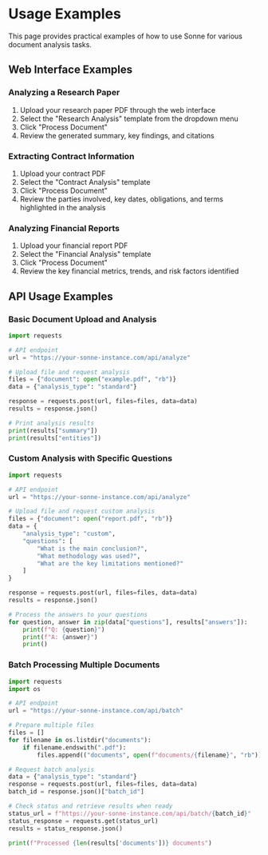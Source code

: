 # Usage Examples

This page provides practical examples of how to use Sonne for various document analysis tasks.

## Web Interface Examples

### Analyzing a Research Paper

1. Upload your research paper PDF through the web interface
2. Select the "Research Analysis" template from the dropdown menu
3. Click "Process Document"
4. Review the generated summary, key findings, and citations

### Extracting Contract Information

1. Upload your contract PDF
2. Select the "Contract Analysis" template
3. Click "Process Document"
4. Review the parties involved, key dates, obligations, and terms highlighted in the analysis

### Analyzing Financial Reports

1. Upload your financial report PDF
2. Select the "Financial Analysis" template
3. Click "Process Document"
4. Review the key financial metrics, trends, and risk factors identified

## API Usage Examples

### Basic Document Upload and Analysis

```python
import requests

# API endpoint
url = "https://your-sonne-instance.com/api/analyze"

# Upload file and request analysis
files = {"document": open("example.pdf", "rb")}
data = {"analysis_type": "standard"}

response = requests.post(url, files=files, data=data)
results = response.json()

# Print analysis results
print(results["summary"])
print(results["entities"])
```

### Custom Analysis with Specific Questions

```python
import requests

# API endpoint
url = "https://your-sonne-instance.com/api/analyze"

# Upload file and request custom analysis
files = {"document": open("report.pdf", "rb")}
data = {
    "analysis_type": "custom",
    "questions": [
        "What is the main conclusion?",
        "What methodology was used?",
        "What are the key limitations mentioned?"
    ]
}

response = requests.post(url, files=files, data=data)
results = response.json()

# Process the answers to your questions
for question, answer in zip(data["questions"], results["answers"]):
    print(f"Q: {question}")
    print(f"A: {answer}")
    print()
```

### Batch Processing Multiple Documents

```python
import requests
import os

# API endpoint
url = "https://your-sonne-instance.com/api/batch"

# Prepare multiple files
files = []
for filename in os.listdir("documents"):
    if filename.endswith(".pdf"):
        files.append(("documents", open(f"documents/{filename}", "rb")))

# Request batch analysis
data = {"analysis_type": "standard"}
response = requests.post(url, files=files, data=data)
batch_id = response.json()["batch_id"]

# Check status and retrieve results when ready
status_url = f"https://your-sonne-instance.com/api/batch/{batch_id}"
status_response = requests.get(status_url)
results = status_response.json()

print(f"Processed {len(results['documents'])} documents")
```